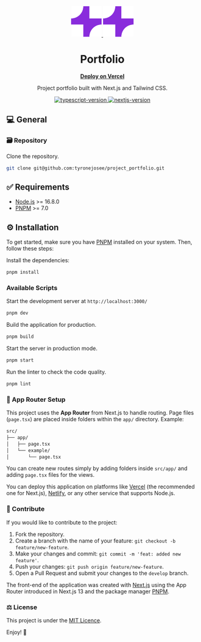 <div align="center">
  <a href="https://github.com/tyronejosee/project_porfolio#gh-light-mode-only" target="_blank">
    <img src="./public/logo.svg" alt="logo-light" width="80">
  </a>
  <a href="https://github.com/tyronejosee/project_porfolio#gh-dark-mode-only" target="_blank">
    <img src="./public/logo.svg" alt="logo-dark" width="80">
  </a>
</div>
<div align="center">
  <h1><strong>Portfolio</strong></h1>
  <a href="#"><strong>Deploy on Vercel</strong></a>
</div>
<p align="center">
  Project portfolio built with Next.js and Tailwind CSS.
<p>

<p align="center">
  <a href="https://www.typescriptlang.org/">
    <img src="https://img.shields.io/badge/typescript-5.7.3-007ACC" alt="typescript-version">
  </a>
  <a href="https://www.typescriptlang.org/">
    <img src="https://img.shields.io/badge/nextjs-15.3.4-000000" alt="nextjs-version">
  </a>
</p>

## 💻 General

### 🗃️ Repository

Clone the repository.

```bash
git clone git@github.com:tyronejosee/project_portfolio.git
```

## ✅ Requirements

- [Node.js](https://nodejs.org/) >= 16.8.0
- [PNPM](https://pnpm.io/installation) >= 7.0

## ⚙️ Installation

To get started, make sure you have [PNPM](https://pnpm.io/installation) installed on your system. Then, follow these steps:

Install the dependencies:

```bash
pnpm install
```

### Available Scripts

Start the development server at `http://localhost:3000/`

```bash
pnpm dev
```

Build the application for production.

```bash
pnpm build
```

Start the server in production mode.

```bash
pnpm start
```

Run the linter to check the code quality.

```bash
pnpm lint
```

### 📂 App Router Setup

This project uses the **App Router** from Next.js to handle routing. Page files (`page.tsx`) are placed inside folders within the `app/` directory. Example:

```bash
src/
├── app/
│   ├── page.tsx
│   └── example/
│       └── page.tsx
```

You can create new routes simply by adding folders inside `src/app/` and adding `page.tsx` files for the views.

You can deploy this application on platforms like [Vercel](https://vercel.com/) (the recommended one for Next.js), [Netlify](https://www.netlify.com/), or any other service that supports Node.js.

### 🌱 Contribute

If you would like to contribute to the project:

1. Fork the repository.
2. Create a branch with the name of your feature: `git checkout -b feature/new-feature`.
3. Make your changes and commit: `git commit -m 'feat: added new feature'`.
4. Push your changes: `git push origin feature/new-feature`.
5. Open a Pull Request and submit your changes to the `develop` branch.

The front-end of the application was created with [Next.js](https://nextjs.org/) using the App Router introduced in Next.js 13 and the package manager [PNPM](https://pnpm.io/).

### ⚖️ License

This project is under the [MIT Licence](https://github.com/tyronejosee/project_portfolio/blob/main/LICENSE).

Enjoy! 🎉
